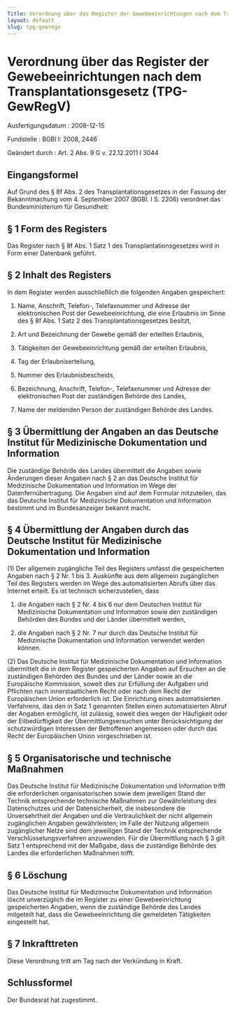 ```yaml
---
Title: Verordnung über das Register der Gewebeeinrichtungen nach dem Transplantationsgesetz
layout: default
slug: tpg-gewregv
---
```


# Verordnung über das Register der Gewebeeinrichtungen nach dem Transplantationsgesetz (TPG-GewRegV)

Ausfertigungsdatum
:   2008-12-15

Fundstelle
:   BGBl I: 2008, 2446

Geändert durch
:   Art. 2 Abs. 9 G v. 22.12.2011 I 3044


## Eingangsformel

Auf Grund des § 8f Abs. 2 des Transplantationsgesetzes in der Fassung
der Bekanntmachung vom 4. September 2007 (BGBl. I S. 2206) verordnet
das Bundesministerium für Gesundheit:


## § 1 Form des Registers

Das Register nach § 8f Abs. 1 Satz 1 des Transplantationsgesetzes wird
in Form einer Datenbank geführt.


## § 2 Inhalt des Registers

In dem Register werden ausschließlich die folgenden Angaben
gespeichert:

1.  Name, Anschrift, Telefon-, Telefaxnummer und Adresse der
    elektronischen Post der Gewebeeinrichtung, die eine Erlaubnis im Sinne
    des § 8f Abs. 1 Satz 2 des Transplantationsgesetzes besitzt,


2.  Art und Bezeichnung der Gewebe gemäß der erteilten Erlaubnis,


3.  Tätigkeiten der Gewebeeinrichtung gemäß der erteilten Erlaubnis,


4.  Tag der Erlaubniserteilung,


5.  Nummer des Erlaubnisbescheids,


6.  Bezeichnung, Anschrift, Telefon-, Telefaxnummer und Adresse der
    elektronischen Post der zuständigen Behörde des Landes,


7.  Name der meldenden Person der zuständigen Behörde des Landes.





## § 3 Übermittlung der Angaben an das Deutsche Institut für Medizinische Dokumentation und Information

Die zuständige Behörde des Landes übermittelt die Angaben sowie
Änderungen dieser Angaben nach § 2 an das Deutsche Institut für
Medizinische Dokumentation und Information im Wege der
Datenfernübertragung. Die Angaben sind auf dem Formular mitzuteilen,
das das Deutsche Institut für Medizinische Dokumentation und
Information bestimmt und im Bundesanzeiger bekannt macht.


## § 4 Übermittlung der Angaben durch das Deutsche Institut für Medizinische Dokumentation und Information

(1) Der allgemein zugängliche Teil des Registers umfasst die
gespeicherten Angaben nach § 2 Nr. 1 bis 3. Auskünfte aus dem
allgemein zugänglichen Teil des Registers werden im Wege des
automatisierten Abrufs über das Internet erteilt. Es ist technisch
sicherzustellen, dass

1.  die Angaben nach § 2 Nr. 4 bis 6 nur dem Deutschen Institut für
    Medizinische Dokumentation und Information sowie den zuständigen
    Behörden des Bundes und der Länder übermittelt werden,


2.  die Angaben nach § 2 Nr. 7 nur durch das Deutsche Institut für
    Medizinische Dokumentation und Information verwendet werden können.




(2) Das Deutsche Institut für Medizinische Dokumentation und
Information übermittelt die in dem Register gespeicherten Angaben auf
Ersuchen an die zuständigen Behörden des Bundes und der Länder sowie
an die Europäische Kommission, soweit dies zur Erfüllung der Aufgaben
und Pflichten nach innerstaatlichem Recht oder nach dem Recht der
Europäischen Union erforderlich ist. Die Einrichtung eines
automatisierten Verfahrens, das den in Satz 1 genannten Stellen einen
automatisierten Abruf der Angaben ermöglicht, ist zulässig, soweit
dies wegen der Häufigkeit oder der Eilbedürftigkeit der
Übermittlungsersuchen unter Berücksichtigung der schutzwürdigen
Interessen der Betroffenen angemessen oder durch das Recht der
Europäischen Union vorgeschrieben ist.


## § 5 Organisatorische und technische Maßnahmen

Das Deutsche Institut für Medizinische Dokumentation und Information
trifft die erforderlichen organisatorischen sowie dem jeweiligen Stand
der Technik entsprechende technische Maßnahmen zur Gewährleistung des
Datenschutzes und der Datensicherheit, die insbesondere die
Unversehrtheit der Angaben und die Vertraulichkeit der nicht allgemein
zugänglichen Angaben gewährleisten; im Falle der Nutzung allgemein
zugänglicher Netze sind dem jeweiligen Stand der Technik entsprechende
Verschlüsselungsverfahren anzuwenden. Für die Übermittlung nach § 3
gilt Satz 1 entsprechend mit der Maßgabe, dass die zuständige Behörde
des Landes die erforderlichen Maßnahmen trifft.


## § 6 Löschung

Das Deutsche Institut für Medizinische Dokumentation und Information
löscht unverzüglich die im Register zu einer Gewebeeinrichtung
gespeicherten Angaben, wenn die zuständige Behörde des Landes
mitgeteilt hat, dass die Gewebeeinrichtung die gemeldeten Tätigkeiten
eingestellt hat.


## § 7 Inkrafttreten

Diese Verordnung tritt am Tag nach der Verkündung in Kraft.


## Schlussformel

Der Bundesrat hat zugestimmt.

